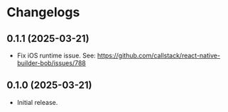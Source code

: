 # Changelogs

## 0.1.1 (2025-03-21)
* Fix iOS runtime issue. See: https://github.com/callstack/react-native-builder-bob/issues/788

## 0.1.0 (2025-03-21)
* Initial release.
